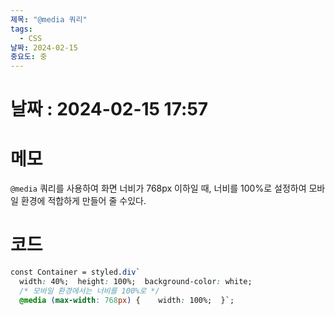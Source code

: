 ```yaml
---
제목: "@media 쿼리"
tags:
  - CSS
날짜: 2024-02-15
중요도: 중
---
```

# 날짜  : 2024-02-15  17:57


# 메모
`@media` 쿼리를 사용하여 화면 너비가 768px 이하일 때, 너비를 100%로 설정하여 모바일 환경에 적합하게 만들어 줄 수있다.

# 코드
```css
const Container = styled.div`  
  width: 40%;  height: 100%;  background-color: white;   
  /* 모바일 환경에서는 너비를 100%로 */  
  @media (max-width: 768px) {    width: 100%;  }`;
```
